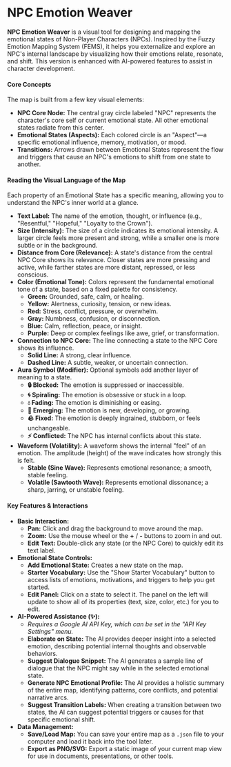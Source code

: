 # NPC Emotion Weaver
**NPC Emotion Weaver** is a visual tool for designing and mapping the emotional states of Non-Player Characters (NPCs). Inspired by the Fuzzy Emotion Mapping System (FEMS), it helps you externalize and explore an NPC's internal landscape by visualizing how their emotions relate, resonate, and shift. This version is enhanced with AI-powered features to assist in character development.

#### **Core Concepts**

The map is built from a few key visual elements:

* **NPC Core Node:** The central gray circle labeled "NPC" represents the character's core self or current emotional state. All other emotional states radiate from this center.
* **Emotional States (Aspects):** Each colored circle is an "Aspect"—a specific emotional influence, memory, motivation, or mood.
* **Transitions:** Arrows drawn between Emotional States represent the flow and triggers that cause an NPC's emotions to shift from one state to another.

#### **Reading the Visual Language of the Map**

Each property of an Emotional State has a specific meaning, allowing you to understand the NPC's inner world at a glance. 

* **Text Label:** The name of the emotion, thought, or influence (e.g., "Resentful," "Hopeful," "Loyalty to the Crown").
* **Size (Intensity):** The size of a circle indicates its emotional intensity. A larger circle feels more present and strong, while a smaller one is more subtle or in the background. 
* **Distance from Core (Relevance):** A state's distance from the central NPC Core shows its relevance. Closer states are more pressing and active, while farther states are more distant, repressed, or less conscious. 
* **Color (Emotional Tone):** Colors represent the fundamental emotional tone of a state, based on a fixed palette for consistency. 
    * **Green:** Grounded, safe, calm, or healing. 
    * **Yellow:** Alertness, curiosity, tension, or new ideas. 
    * **Red:** Stress, conflict, pressure, or overwhelm. 
    * **Gray:** Numbness, confusion, or disconnection. 
    * **Blue:** Calm, reflection, peace, or insight. 
    * **Purple:** Deep or complex feelings like awe, grief, or transformation. 
* **Connection to NPC Core:** The line connecting a state to the NPC Core shows its influence.
    * **Solid Line:** A strong, clear influence. 
    * **Dashed Line:** A subtle, weaker, or uncertain connection. 
* **Aura Symbol (Modifier):** Optional symbols add another layer of meaning to a state. 
    * **🔒 Blocked:** The emotion is suppressed or inaccessible. 
    * **🌀 Spiraling:** The emotion is obsessive or stuck in a loop. 
    * **💧 Fading:** The emotion is diminishing or easing. 
    * **🌱 Emerging:** The emotion is new, developing, or growing. 
    * **🪨 Fixed:** The emotion is deeply ingrained, stubborn, or feels unchangeable. 
    * **⚡ Conflicted:** The NPC has internal conflicts about this state.
* **Waveform (Volatility):** A waveform shows the internal "feel" of an emotion. The amplitude (height) of the wave indicates how strongly this is felt. 
    * **Stable (Sine Wave):** Represents emotional resonance; a smooth, stable feeling. 
    * **Volatile (Sawtooth Wave):** Represents emotional dissonance; a sharp, jarring, or unstable feeling. 

#### **Key Features & Interactions**

* **Basic Interaction:**
    * **Pan:** Click and drag the background to move around the map.
    * **Zoom:** Use the mouse wheel or the **+** / **-** buttons to zoom in and out.
    * **Edit Text:** Double-click any state (or the NPC Core) to quickly edit its text label.
* **Emotional State Controls:**
    * **Add Emotional State:** Creates a new state on the map.
    * **Starter Vocabulary:** Use the "Show Starter Vocabulary" button to access lists of emotions, motivations, and triggers to help you get started.
    * **Edit Panel:** Click on a state to select it. The panel on the left will update to show all of its properties (text, size, color, etc.) for you to edit.
* **AI-Powered Assistance (✨):**
    * *Requires a Google AI API Key, which can be set in the "API Key Settings" menu.*
    * **Elaborate on State:** The AI provides deeper insight into a selected emotion, describing potential internal thoughts and observable behaviors.
    * **Suggest Dialogue Snippet:** The AI generates a sample line of dialogue that the NPC might say while in the selected emotional state.
    * **Generate NPC Emotional Profile:** The AI provides a holistic summary of the entire map, identifying patterns, core conflicts, and potential narrative arcs.
    * **Suggest Transition Labels:** When creating a transition between two states, the AI can suggest potential triggers or causes for that specific emotional shift.
* **Data Management:**
    * **Save/Load Map:** You can save your entire map as a `.json` file to your computer and load it back into the tool later.
    * **Export as PNG/SVG:** Export a static image of your current map view for use in documents, presentations, or other tools.
